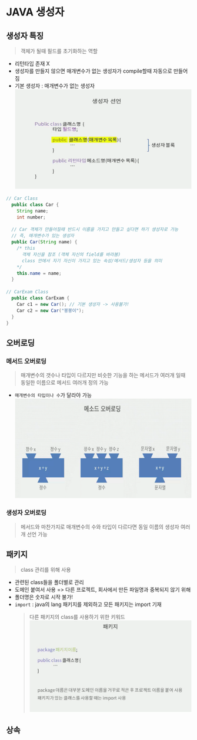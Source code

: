# JAVA 생성자

 ## 생성자 특징
 > 객체가 될때 필드를 초기화하는 역할
   - 리턴타입 존재 X
   - 생성자를 만들지 않으면 매개변수가 없는 생성자가 compile할때 자동으로 만들어짐
   - 기본 생성자 : 매개변수가 없는 생성자
 ![Java_생성자](Java.assets/java_constructor.png)
  ```java
  // Car Class
    public class Car {
      String name;
      int number;

    // Car 객체가 만들어질때 반드시 이름을 가지고 만들고 싶다면 하기 생성자로 가능
    // 즉, 매개변수가 있는 생성자
    public Car(String name) {
      /* this
        객체 자신을 참조 (객체 자신의 field를 바라봄)
        class 안에서 자기 자신이 가지고 있는 속성/메서드/생성자 등을 의미
      */
      this.name = name;
    }

  // CarExam Class
    public class CarExam {
      Car c1 = new Car(); // 기본 생성자 -> 사용불가!
      Car c2 = new Car("붕붕이");
    }
  }
 ```

 ## 오버로딩
  ### 메서드 오버로딩
  > 매개변수의 갯수나 타입이 다르지만 비슷한 기능을 하는 
   메서드가 여러개 일때 동일한 이름으로 메서드 여러개 정의 가능 
   - `매개변수의 타입이나 수`가 달라야 가능
  ![method_overLoading](Java.assets/java_method.png)
  
  ### 생성자 오버로딩
  > 메서드와 마찬가지로 매개변수의 수와 타입이 다르다면 동일 이름의 생성자 여러개 선언 가능


 ## 패키지
 > class 관리를 위해 사용
   - 관련된 class들을 폴더별로 관리
   - 도메인 붙여서 사용 
      => 다른 프로젝트, 회사에서 만든 파일명과 중복되지 않기 위해
   - 폴더명은 숫자로 시작 불가!
   - `import` : java의 lang 패키지를 제외하고 모든 패키지는 import 기재
     > 다른 패키지의 class를 사용하기 위한 키워드
 ![java_pacakage](Java.assets/java_package.png)

 ## 상속

